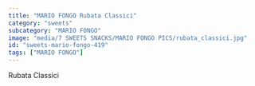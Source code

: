 ```yaml
---
title: "MARIO FONGO Rubata Classici"
category: "sweets"
subcategory: "MARIO FONGO"
image: "media/7 SWEETS SNACKS/MARIO FONGO PICS/rubata_classici.jpg"
id: "sweets-mario-fongo-419"
tags: ["MARIO FONGO"]
---
```


Rubata Classici
